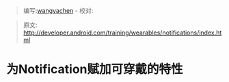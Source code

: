 > 编写:[wangyachen](https://github.com/wangyacheng) - 校对:

> 原文: <http://developer.android.com/training/wearables/notifications/index.html>

# 为Notification赋加可穿戴的特性
